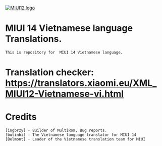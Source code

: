 [![MIUI12 logo](https://camo.githubusercontent.com/5da7a1aede48a5342e3bebad86afc58986b7b75bad9b951b36f5ae02a8a404d5/68747470733a2f2f692e696d6775722e636f6d2f69646d48384e752e706e67)](https://miui.vn/)

#  MIUI 14 Vietnamese language Translations.
	This is repository for  MIUI 14 Vietnamese language.

# Translation checker: https://translators.xiaomi.eu/XML_MIUI12-Vietnamese-vi.html

# Credits
    [ingbrzy] - Builder of MultiRom, Bug reports.
    [butinhi] - The Vietnamese language translator for MIUI 14
    [Belmont] - Leader of the Vietnamese translation team for MIUI

